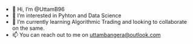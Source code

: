 - 👋 Hi, I’m @UttamB96
- 👀 I’m interested in Pyhton and Data Science
- 🌱 I’m currently learning Algorithmic Trading and looking to collaborate on the same.
- 📫 You can reach out to me on uttambangera@outlook.com

<!---
UttamB96/UttamB96 is a ✨ special ✨ repository because its `README.md` (this file) appears on your GitHub profile.
You can click the Preview link to take a look at your changes.
--->
